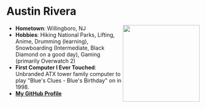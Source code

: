 # Austin Rivera
<img src="https://avatars.githubusercontent.com/u/122767887?v=4" align="right" style="float:right; width:200px;" />

- **Hometown**: Willingboro, NJ
- **Hobbies**: Hiking National Parks, Lifting, Anime, Drumming (learning), Snowboarding (Intermediate, Black Diamond on a good day), Gaming (primarily Overwatch 2)
- **First Computer I Ever Touched**: Unbranded ATX tower family computer to play "Blue's Clues - Blue's Birthday" on in 1998.
- [**My GitHub Profile**](https://github.com/austin-t-rivera/)


